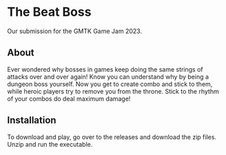 # The Beat Boss

Our submission for the GMTK Game Jam 2023.

## About
Ever wondered why bosses in games keep doing the same strings of attacks over and over again! Know you can understand why by being a dungeon boss yourself. Now you get to create combo and stick to them, while heroic players try to remove you from the throne.
Stick to the rhythm of your combos do deal maximum damage!

## Installation
To download and play, go over to the releases and download the zip files. Unzip and run the executable.
